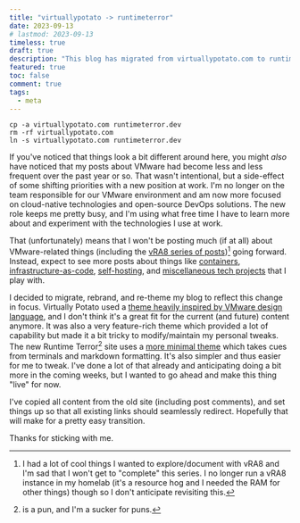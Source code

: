 ```yaml
---
title: "virtuallypotato -> runtimeterror"
date: 2023-09-13
# lastmod: 2023-09-13
timeless: true
draft: true
description: "This blog has migrated from virtuallypotato.com to runtimeterror.dev."
featured: true
toc: false
comment: true
tags:
  - meta
---
```


```shell
cp -a virtuallypotato.com runtimeterror.dev
rm -rf virtuallypotato.com
ln -s virtuallypotato.com runtimeterror.dev
```

If you've noticed that things look a bit different around here, you might *also* have noticed that my posts about VMware had become less and less frequent over the past year or so. That wasn't intentional, but a side-effect of some shifting priorities with a new position at work. I'm no longer on the team responsible for our VMware environment and am now more focused on cloud-native technologies and open-source DevOps solutions. The new role keeps me pretty busy, and I'm using what free time I have to learn more about and experiment with the technologies I use at work.

That (unfortunately) means that I won't be posting much (if at all) about VMware-related things (including the [vRA8 series of posts](/series/vra8/))[^vra8] going forward. Instead, expect to see more posts about things like [containers](/tags/containers/), [infrastructure-as-code](/tags/iac/), [self-hosting](/tags/selfhosting/), and [miscellaneous tech projects](/series/projects/) that I play with.

I decided to migrate, rebrand, and re-theme my blog to reflect this change in focus. Virtually Potato used a [theme heavily inspired by VMware design language](https://github.com/chipzoller/hugo-clarity), and I don't think it's a great fit for the current (and future) content anymore. It was also a very feature-rich theme which provided a lot of capability but made it a bit tricky to modify/maintain my personal tweaks. The new Runtime Terror[^pun] site uses a [more minimal theme](https://github.com/joeroe/risotto) which takes cues from terminals and markdown formatting. It's also simpler and thus easier for me to tweak. I've done a lot of that already and anticipating doing a bit more in the coming weeks, but I wanted to go ahead and make this thing "live" for now.

I've copied all content from the old site (including post comments), and set things up so that all existing links should seamlessly redirect. Hopefully that will make for a pretty easy transition.

Thanks for sticking with me.


[^vra8]: I had a lot of cool things I wanted to explore/document with vRA8 and I'm sad that I won't get to "complete" this series. I no longer run a vRA8 instance in my homelab (it's a resource hog and I needed the RAM for other things) though so I don't anticipate revisiting this.

[^pun]: is a pun, and I'm a sucker for puns.